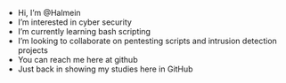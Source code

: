- Hi, I’m @Halmein
- I’m interested in cyber security
- I’m currently learning bash scripting
- I’m looking to collaborate on pentesting scripts and intrusion detection projects
- You can reach me here at github
- Just back in showing my studies here in GitHub
